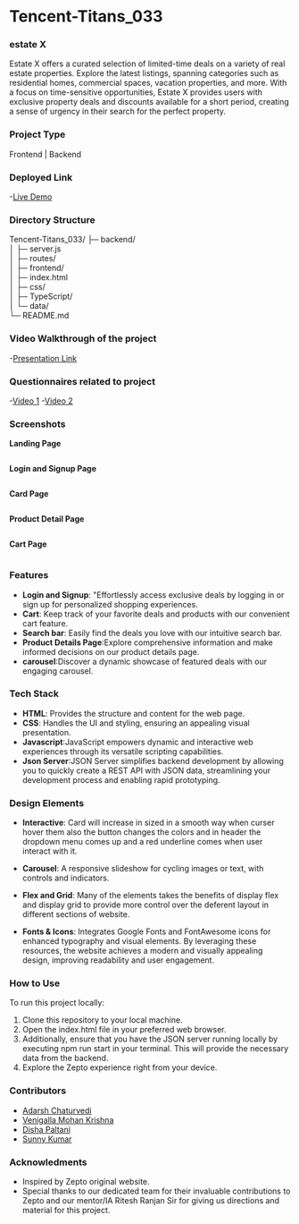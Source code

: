 # Tencent-Titans_033

### estate X

 Estate X  offers a curated selection of limited-time deals on a variety of real estate properties. Explore the latest listings, spanning categories such as residential homes, commercial spaces, vacation properties, and more. With a focus on time-sensitive opportunities,  Estate X  provides users with exclusive property deals and discounts available for a short period, creating a sense of urgency in their search for the perfect property.

### Project Type

Frontend | Backend

### Deployed Link

-[Live Demo ]()

### Directory Structure

Tencent-Titans_033/
├─ backend/          
│  ├─ server.js      
│  ├─ routes/        
│ 
├─ frontend/         
│  ├─ index.html     
│  ├─ css/           
│  ├─ TypeScript/            
│  └─ data/          
└─ README.md         

### Video Walkthrough of the project

-[Presentation Link]()

### Questionnaires related to project

-[Video 1]()
-[Video 2]()

### Screenshots

**Landing Page**

<img src="" alt="">


**Login and Signup Page**

<div style="display: flex; flex-direction: row;">
  <img src="" alt="">
  <img src="" alt="">
</div>


**Card Page**

<img src="./Site screenshots/Card page.png" alt="">

**Product Detail Page**


<img src="./Site screenshots/Product details page.png" alt="">

**Cart Page**


<img src="./Site screenshots/Cart page.png" alt="">


### Features

- **Login and Signup**: "Effortlessly access exclusive deals by logging in or sign up for personalized shopping experiences.
- **Cart**: Keep track of your favorite deals and products with our convenient cart feature.
- **Search bar**: Easily find the deals you love with our intuitive search bar.
- **Product Details Page**:Explore comprehensive information and make informed decisions on our product details page.
- **carousel**:Discover a dynamic showcase of featured deals with our engaging carousel.

### Tech Stack

- **HTML**: Provides the structure and content for the web page.
- **CSS**: Handles the UI and styling, ensuring an appealing visual presentation.
- **Javascript**:JavaScript empowers dynamic and interactive web experiences through its versatile scripting capabilities.
- **Json Server**:JSON Server simplifies backend development by allowing you to quickly create a REST API with JSON data, streamlining your development process and enabling rapid prototyping.

### Design Elements

- **Interactive**: Card will increase in sized in a smooth way when curser hover them also the button changes the colors and in header the dropdown menu comes up and a red underline comes when user interact with it.

- **Carousel**: A responsive slideshow for cycling images or text, with controls and indicators.

- **Flex and Grid**: Many of the elements takes the benefits of display flex and display grid to provide more control over the deferent layout in different sections of website.

- **Fonts & Icons**: Integrates Google Fonts and FontAwesome icons for enhanced typography and visual elements. By leveraging these resources, the website achieves a modern and visually appealing design, improving readability and user engagement.


### How to Use

To run this project locally:

1. Clone this repository to your local machine.
2. Open the index.html file in your preferred web browser.
3. Additionally, ensure that you have the JSON server running locally by executing npm run start in your terminal. This will provide the necessary data from the backend.
4. Explore the Zepto experience right from your device.

### Contributors

- [Adarsh Chaturvedi](https://github.com/Adarsh-ch)
- [	Venigalla Mohan Krishna](https://github.com/mohankrish1)
- [Disha Paltani](https://github.com/DishaPaltani)
- [	Sunny Kumar](https://github.com/aniyant)

### Acknowledments

- Inspired by Zepto original website.
- Special thanks to our dedicated team for their invaluable contributions to Zepto and our mentor/IA Ritesh Ranjan Sir for giving us directions and material for this project.
